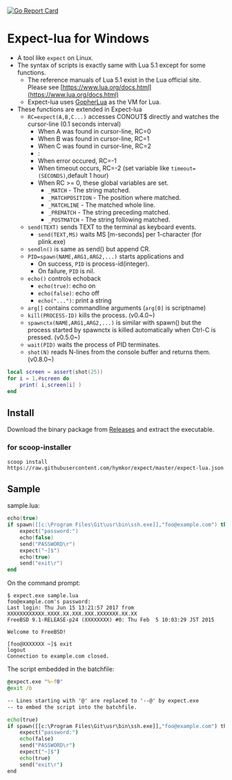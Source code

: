 [![Go Report Card](https://goreportcard.com/badge/github.com/hymkor/expect)](https://goreportcard.com/report/github.com/hymkor/expect)

Expect-lua for Windows
======================

- A tool like `expect` on Linux.
- The syntax of scripts is exactly same with Lua 5.1 except for some functions.
    - The reference manuals of Lua 5.1 exist in the Lua official site.  
        Please see [https://www.lua.org/docs.html](https://www.lua.org/docs.html)
    - Expect-lua uses [GopherLua](https://github.com/yuin/gopher-lua) as the VM for Lua.
- These functions are extended in Expect-lua
    - `RC=expect(A,B,C...)` accesses CONOUT$ directly and watches the cursor-line (0.1 seconds interval)
        - When A was found in cursor-line, RC=0
        - When B was found in cursor-line, RC=1
        - When C was found in cursor-line, RC=2
        - :
        - When error occured, RC=-1
        - When timeout occurs, RC=-2 (set variable like `timeout=(SECONDS)`,default 1 hour)
        - When RC &gt;= 0, these global variables are set.
            - `_MATCH` - The string matched.
            - `_MATCHPOSITION` - The position where matched.
            - `_MATCHLINE` - The matched whole line.
            - `_PREMATCH` - The string preceding matched.
            - `_POSTMATCH` - The string following matched.
    - `send(TEXT)` sends TEXT to the terminal as keyboard events.
        - `send(TEXT,MS)` waits MS [m-seconds] per 1-character (for plink.exe)
    - `sendln()` is same as send() but append CR.
    - `PID=spawn(NAME,ARG1,ARG2,...)` starts applications and
        - On success, `PID` is process-id(integer).
        - On failure, `PID` is nil.
    - `echo()` controls echoback
        - `echo(true)`: echo on
        - `echo(false)`: echo off
        - `echo("...")`: print a string
    - `arg[]` contains commandline arguments (`arg[0]` is scriptname)
    - `kill(PROCESS-ID)` kills the process. (v0.4.0~)
    - `spawnctx(NAME,ARG1,ARG2,...)` is similar with spawn() but the process started by spawnctx is killed automatically when Ctrl-C is pressed. (v0.5.0~)
    - `wait(PID)` waits the process of PID terminates.
    - `shot(N)` reads N-lines from the console buffer and returns them. (v0.8.0~)

``` lua
local screen = assert(shot(25))
for i = 1,#screen do
    print( i,screen[i] )
end
```

Install
-------

Download the binary package from [Releases](https://github.com/hymkor/expect/releases) and extract the executable.

### for scoop-installer

```
scoop install https://raw.githubusercontent.com/hymkor/expect/master/expect-lua.json
```

Sample
------

sample.lua:

```sample.lua
echo(true)
if spawn([[c:\Program Files\Git\usr\bin\ssh.exe]],"foo@example.com") then
    expect("password:")
    echo(false)
    send("PASSWORD\r")
    expect("~]$")
    echo(true)
    send("exit\r")
end
```

On the command prompt:

```console
$ expect.exe sample.lua
foo@example.com's password:
Last login: Thu Jun 15 13:21:57 2017 from XXXXXXXXXXXX.XXXX.XX.XXX.XXX.XXXXXXX.XX.XX
FreeBSD 9.1-RELEASE-p24 (XXXXXXXX) #0: Thu Feb  5 10:03:29 JST 2015

Welcome to FreeBSD!

[foo@XXXXXXX ~]$ exit
logout
Connection to example.com closed.
```

The script embedded in the batchfile:

```sample.cmd
@expect.exe "%~f0"
@exit /b

-- Lines starting with '@' are replaced to '--@' by expect.exe
-- to embed the script into the batchfile.

echo(true)
if spawn([[c:\Program Files\Git\usr\bin\ssh.exe]],"foo@example.com") then
    expect("password:")
    echo(false)
    send("PASSWORD\r")
    expect("~]$")
    echo(true)
    send("exit\r")
end
```
